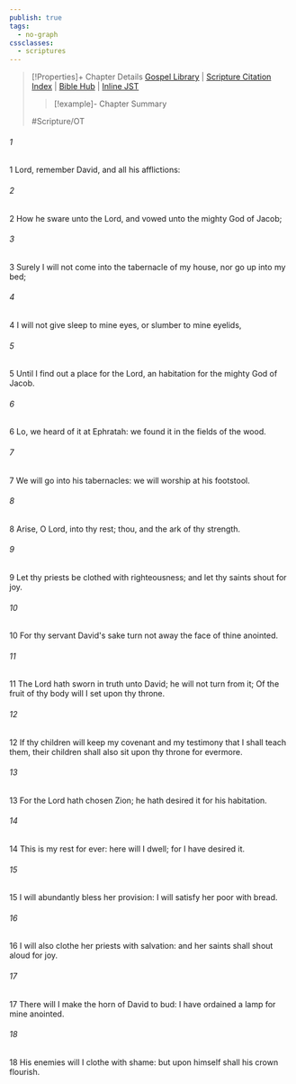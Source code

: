 ```yaml
---
publish: true
tags:
  - no-graph
cssclasses:
  - scriptures
---
```

>[!Properties]+ Chapter Details
>[Gospel Library](https://churchofjesuschrist.org/study/scriptures/ot/ps/132?lang=eng)    |    [Scripture Citation Index](https://scriptures.byu.edu/#07784::c07784)    |    [Bible Hub](https://biblehub.com/psalms/132.htm)    |    [Inline JST](https://scripturetoolbox.com/html/ic/Psalms/132.html)
>>[!example]- Chapter Summary
>> 
> 
>
>#Scripture/OT
###### 1
1 Lord, remember David, and all his afflictions:
###### 2
2 How he sware unto the Lord, and vowed unto the mighty God of Jacob;
###### 3
3 Surely I will not come into the tabernacle of my house, nor go up into my bed;
###### 4
4 I will not give sleep to mine eyes, or slumber to mine eyelids,
###### 5
5 Until I find out a place for the Lord, an habitation for the mighty God of Jacob.
###### 6
6 Lo, we heard of it at Ephratah: we found it in the fields of the wood.
###### 7
7 We will go into his tabernacles: we will worship at his footstool.
###### 8
8 Arise, O Lord, into thy rest; thou, and the ark of thy strength.
###### 9
9 Let thy priests be clothed with righteousness; and let thy saints shout for joy.
###### 10
10 For thy servant David's sake turn not away the face of thine anointed.
###### 11
11 The Lord hath sworn in truth unto David; he will not turn from it; Of the fruit of thy body will I set upon thy throne.
###### 12
12 If thy children will keep my covenant and my testimony that I shall teach them, their children shall also sit upon thy throne for evermore.
###### 13
13 For the Lord hath chosen Zion; he hath desired it for his habitation.
###### 14
14 This is my rest for ever: here will I dwell; for I have desired it.
###### 15
15 I will abundantly bless her provision: I will satisfy her poor with bread.
###### 16
16 I will also clothe her priests with salvation: and her saints shall shout aloud for joy.
###### 17
17 There will I make the horn of David to bud: I have ordained a lamp for mine anointed.
###### 18
18 His enemies will I clothe with shame: but upon himself shall his crown flourish.
